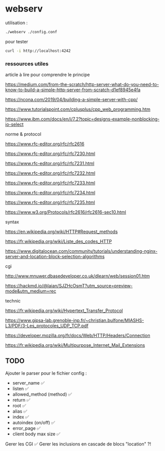 # webserv

utilisation :

``` sh
./webserv ./config.conf
```

pour tester 
``` sh
curl -i http://localhost:4242
```

### ressources utiles

article à lire pour comprendre le principe

https://medium.com/from-the-scratch/http-server-what-do-you-need-to-know-to-build-a-simple-http-server-from-scratch-d1ef8945e4fa

https://ncona.com/2019/04/building-a-simple-server-with-cpp/

https://www.tutorialspoint.com/cplusplus/cpp_web_programming.htm

https://www.ibm.com/docs/en/i/7.2?topic=designs-example-nonblocking-io-select

norme & protocol

https://www.rfc-editor.org/rfc/rfc2616

https://www.rfc-editor.org/rfc/rfc7230.html

https://www.rfc-editor.org/rfc/rfc7231.html

https://www.rfc-editor.org/rfc/rfc7232.html

https://www.rfc-editor.org/rfc/rfc7233.html

https://www.rfc-editor.org/rfc/rfc7234.html

https://www.rfc-editor.org/rfc/rfc7235.html

https://www.w3.org/Protocols/rfc2616/rfc2616-sec10.html

syntax 

https://en.wikipedia.org/wiki/HTTP#Request_methods

https://fr.wikipedia.org/wiki/Liste_des_codes_HTTP

https://www.digitalocean.com/community/tutorials/understanding-nginx-server-and-location-block-selection-algorithms

cgi 

http://www.mnuwer.dbasedeveloper.co.uk/dlearn/web/session01.htm

https://hackmd.io/@laian/SJZHcOsmT?utm_source=preview-mode&utm_medium=rec

technic

https://fr.wikipedia.org/wiki/Hypertext_Transfer_Protocol

https://www.gipsa-lab.grenoble-inp.fr/~christian.bulfone/MIASHS-L3/PDF/3-Les_protocoles_UDP_TCP.pdf

https://developer.mozilla.org/fr/docs/Web/HTTP/Headers/Connection

https://fr.wikipedia.org/wiki/Multipurpose_Internet_Mail_Extensions

## TODO

Ajouter le parser pour le fichier config :
- server_name ✅
- listen ✅
- allowed_method (method) ✅
- return ✅
- root ✅
- alias ✅
- index ✅
- autoindex (on/off) ✅
- error_page ✅
- client body max size ✅

Gerer les CGI ✅
Gerer les inclusions en cascade de blocs "location" ?! 